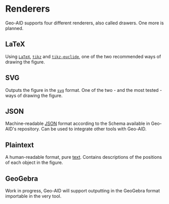 # Renderers

Geo-AID supports four different renderers, also called drawers. One more is planned.

## LaTeX

Using [`LaTeX`](https://www.latex-project.org/), [`tikz`](https://www.overleaf.com/learn/latex/TikZ_package) and [
`tikz-euclide`](https://ctan.org/pkg/tkz-euclide), one of the two recommended ways of drawing the figure.

## SVG

Outputs the figure in the [`svg`](https://developer.mozilla.org/en-US/docs/Web/SVG) format. One of the two - and the
most tested - ways of drawing the figure.

## JSON

Machine-readable [JSON](https://www.json.org/json-en.html) format according to the Schema available in Geo-AID's
repository. Can be used to integrate other tools with Geo-AID.

## Plaintext

A human-readable format, pure [text](https://en.wikipedia.org/wiki/Plain_text). Contains descriptions of the positions
of each object in the figure.

## GeoGebra

Work in progress, Geo-AID will support outputting in the GeoGebra format importable in the very tool.

